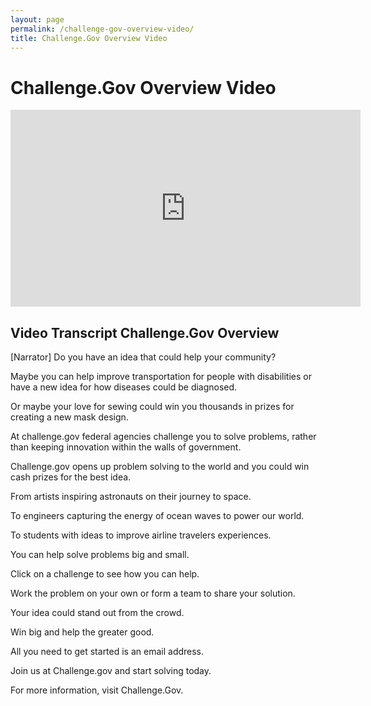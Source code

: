 ```yaml
---
layout: page
permalink: /challenge-gov-overview-video/
title: Challenge.Gov Overview Video
---
```


# Challenge.Gov Overview Video

<iframe width="560" height="315" src="https://www.youtube.com/embed/zb3y3T17jb8" title="Overview of the Challenge.Gov initative" frameborder="0" allow="accelerometer; autoplay; clipboard-write; encrypted-media; gyroscope; picture-in-picture; web-share" allowfullscreen></iframe>

## Video Transcript Challenge.Gov Overview

[Narrator] Do you have an idea that could help your community?

Maybe you can help improve transportation for people with disabilities or have a new idea for how diseases could be diagnosed.

Or maybe your love for sewing could win you thousands in prizes for creating a new mask design.

At challenge.gov federal agencies challenge you to solve problems, rather than keeping innovation within the walls of government.

Challenge.gov opens up problem solving to the world and you could win cash prizes for the best idea.

From artists inspiring astronauts on their journey to space.

To engineers capturing the energy of ocean waves to power our world.

To students with ideas to improve airline travelers experiences.

You can help solve problems big and small.

Click on a challenge to see how you can help.

Work the problem on your own or form a team to share your solution.

Your idea could stand out from the crowd.

Win big and help the greater good.

All you need to get started is an email address.

Join us at Challenge.gov and start solving today.

For more information, visit Challenge.Gov.


